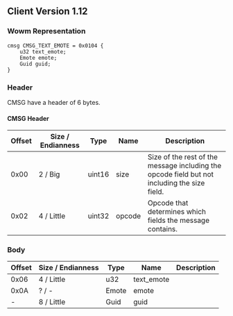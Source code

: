 ## Client Version 1.12

### Wowm Representation
```rust,ignore
cmsg CMSG_TEXT_EMOTE = 0x0104 {
    u32 text_emote;
    Emote emote;
    Guid guid;
}
```
### Header
CMSG have a header of 6 bytes.

#### CMSG Header
| Offset | Size / Endianness | Type   | Name   | Description |
| ------ | ----------------- | ------ | ------ | ----------- |
| 0x00   | 2 / Big           | uint16 | size   | Size of the rest of the message including the opcode field but not including the size field.|
| 0x02   | 4 / Little        | uint32 | opcode | Opcode that determines which fields the message contains.|
### Body
| Offset | Size / Endianness | Type | Name | Description |
| ------ | ----------------- | ---- | ---- | ----------- |
| 0x06 | 4 / Little | u32 | text_emote |  |
| 0x0A | ? / - | Emote | emote |  |
| - | 8 / Little | Guid | guid |  |
